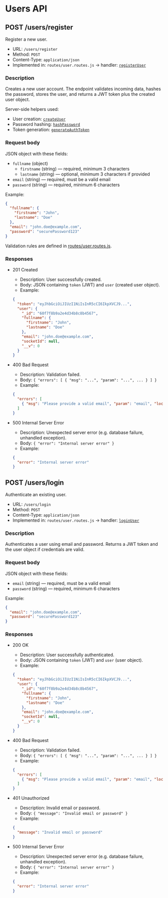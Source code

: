 # Users API

## POST /users/register

Register a new user.

- URL: `/users/register`
- Method: `POST`
- Content-Type: `application/json`
- Implemented in: `routes/user.routes.js` -> handler: [`registerUser`](controllers/user.controller.js)

### Description

Creates a new user account. The endpoint validates incoming data, hashes the password, stores the user, and returns a JWT token plus the created user object.

Server-side helpers used:

- User creation: [`createUser`](services/user.service.js)
- Password hashing: [`hashPassword`](models/user.model.js)
- Token generation: [`generateAuthToken`](models/user.model.js)

### Request body

JSON object with these fields:

- `fullname` (object)
  - `firstname` (string) — required, minimum 3 characters
  - `lastname` (string) — optional, minimum 3 characters if provided
- `email` (string) — required, must be a valid email
- `password` (string) — required, minimum 6 characters

Example:

```json
{
  "fullname": {
    "firstname": "John",
    "lastname": "Doe"
  },
  "email": "john.doe@example.com",
  "password": "securePassword123"
}
```

Validation rules are defined in [routes/user.routes.js](routes/user.routes.js).

### Responses

- 201 Created
  - Description: User successfully created.
  - Body: JSON containing `token` (JWT) and `user` (created user object).
  - Example:

  ```json
  {
    "token": "eyJhbGciOiJIUzI1NiIsInR5cCI6IkpXVCJ9...",
    "user": {
      "_id": "60f7f8b9a2e4d34b8c8b4567",
      "fullname": {
        "firstname": "John",
        "lastname": "Doe"
      },
      "email": "john.doe@example.com",
      "socketId": null,
      "__v": 0
    }
  }
  ```

- 400 Bad Request
  - Description: Validation failed.
  - Body: `{ "errors": [ { "msg": "...", "param": "...", ... } ] }`
  - Example:

  ```json
  {
    "errors": [
      { "msg": "Please provide a valid email", "param": "email", "location": "body" }
    ]
  }
  ```

- 500 Internal Server Error
  - Description: Unexpected server error (e.g. database failure, unhandled exception).
  - Body: `{ "error": "Internal server error" }`
  - Example:

  ```json
  {
    "error": "Internal server error"
  }
  ```

## POST /users/login

Authenticate an existing user.

- URL: `/users/login`
- Method: `POST`
- Content-Type: `application/json`
- Implemented in: `routes/user.routes.js` -> handler: [`loginUser`](controllers/user.controller.js)

### Description

Authenticates a user using email and password. Returns a JWT token and the user object if credentials are valid.

### Request body

JSON object with these fields:

- `email` (string) — required, must be a valid email
- `password` (string) — required, minimum 6 characters

Example:

```json
{
  "email": "john.doe@example.com",
  "password": "securePassword123"
}
```

### Responses

- 200 OK
  - Description: User successfully authenticated.
  - Body: JSON containing `token` (JWT) and `user` (user object).
  - Example:

  ```json
  {
    "token": "eyJhbGciOiJIUzI1NiIsInR5cCI6IkpXVCJ9...",
    "user": {
      "_id": "60f7f8b9a2e4d34b8c8b4567",
      "fullname": {
        "firstname": "John",
        "lastname": "Doe"
      },
      "email": "john.doe@example.com",
      "socketId": null,
      "__v": 0
    }
  }
  ```

- 400 Bad Request
  - Description: Validation failed.
  - Body: `{ "errors": [ { "msg": "...", "param": "...", ... } ] }`
  - Example:

  ```json
  {
    "errors": [
      { "msg": "Please provide a valid email", "param": "email", "location": "body" }
    ]
  }
  ```

- 401 Unauthorized
  - Description: Invalid email or password.
  - Body: `{ "message": "Invalid email or password" }`
  - Example:

  ```json
  {
    "message": "Invalid email or password"
  }
  ```

- 500 Internal Server Error
  - Description: Unexpected server error (e.g. database failure, unhandled exception).
  - Body: `{ "error": "Internal server error" }`
  - Example:

  ```json
  {
    "error": "Internal server error"
  }
  ```
